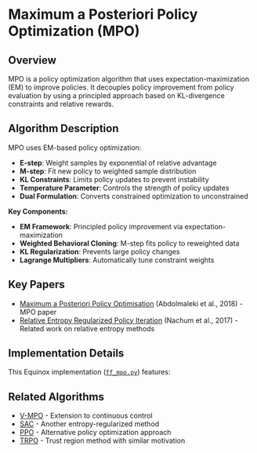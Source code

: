 # Maximum a Posteriori Policy Optimization (MPO)

## Overview

MPO is a policy optimization algorithm that uses expectation-maximization (EM) to improve policies. It decouples policy improvement from policy evaluation by using a principled approach based on KL-divergence constraints and relative rewards.

## Algorithm Description

MPO uses EM-based policy optimization:

- **E-step**: Weight samples by exponential of relative advantage
- **M-step**: Fit new policy to weighted sample distribution  
- **KL Constraints**: Limits policy updates to prevent instability
- **Temperature Parameter**: Controls the strength of policy updates
- **Dual Formulation**: Converts constrained optimization to unconstrained

**Key Components:**

- **EM Framework**: Principled policy improvement via expectation-maximization
- **Weighted Behavioral Cloning**: M-step fits policy to reweighted data
- **KL Regularization**: Prevents large policy changes
- **Lagrange Multipliers**: Automatically tune constraint weights

## Key Papers

- [Maximum a Posteriori Policy Optimisation](https://arxiv.org/abs/1806.06920) (Abdolmaleki et al., 2018) - MPO paper
- [Relative Entropy Regularized Policy Iteration](https://arxiv.org/abs/1812.02256) (Nachum et al., 2017) - Related work on relative entropy methods

## Implementation Details

This Equinox implementation ([`ff_mpo.py`](../../../zenoqx/systems/mpo/ff_mpo.py)) features:

## Related Algorithms

- [V-MPO](vmpo.md) - Extension to continuous control
- [SAC](sac.md) - Another entropy-regularized method
- [PPO](ppo.md) - Alternative policy optimization approach
- [TRPO](trpo.md) - Trust region method with similar motivation
